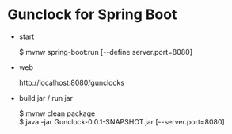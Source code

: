 # Gunclock for Spring Boot 

* start

    $ mvnw spring-boot:run  [--define server.port=8080]

* web

    http://localhost:8080/gunclocks

* build jar / run jar

    $ mvnw clean package  
    $ java -jar Gunclock-0.0.1-SNAPSHOT.jar  [--server.port=8080]

